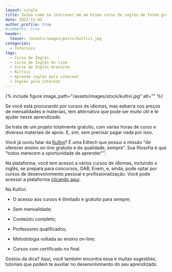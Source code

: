 ```yaml
---
layout: single
title: Saiba como se inscrever em um ótimo curso de inglês de forma gratuita
date: 2022-11-03
author_profile: true
#comments: true
header:
  teaser: /assets/images/posts/kultivi.jpg
categories:
  - Tutoriais
tags:
  - Curso de Inglês 
  - Curso de Inglês On-line
  - Curso de Inglês Gratuito
  - Kultivi
  - Aprenda inglês pela internet
  - Inglês pela internet
---
```


{% include figure image_path="/assets/images/stock/kultivi.jpg" alt=""  %}

Se você está procurando por cursos de idiomas, mas esbarra nos preços de mensalidades e materiais, tem alternativa que pode ser muito útil e te ajudar nesse aprendizado.

Se trata de um projeto totalmente gratuito, com várias horas de curso e diversos materiais de apoio. E, sim, sem precisar pagar nada por isso.

Você já ouviu falar da [Kultivi]( https://app.kultivi.com/signup?bid=NVQKGXK )? É uma Edtech que possui a missão "de oferecer ensino on-line gratuito e de qualidade, sempre". Sua filosofia é que "todos merecem a oportunidade de aprender"".

Na plataforma, você tem acesso a vários cursos de idiomas, incluindo o inglês, se prepara para concursos, OAB, Enem, e, ainda, pode optar por cursos de desenvolvimento pessoal e profissionalização. Você pode acessar a plataforma [clicando aqui]( https://app.kultivi.com/signup?bid=NVQKGXK ).


Na Kultivi:

- O acesso aos cursos é ilimitado e gratuito para sempre;

- Sem mensalidade;

- Conteúdo completo;

- Professores qualificados;

- Metodologia voltada ao ensino on-line; 

- Cursos com certificado no final.

Gostou da dica? Aqui,  você também encontra essa e muitas sugestões, tutoriais que podem te auxiliar no desenvolvimento do seu aprendizado.